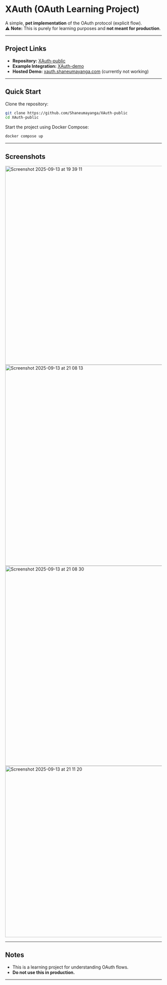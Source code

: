 # XAuth (OAuth Learning Project)

A simple, **pet implementation** of the OAuth protocol (explicit flow).  
⚠️ **Note:** This is purely for learning purposes and **not meant for production**.

---

## Project Links

- **Repository:** [XAuth-public](https://github.com/Shaneumayanga/XAuth-public)  
- **Example Integration:** [XAuth-demo](https://github.com/Shaneumayanga/XAuth-demo)  
- **Hosted Demo:** [xauth.shaneumayanga.com](http://xauth.shaneumayanga.com) (currently not working)

---

## Quick Start

Clone the repository:

```bash
git clone https://github.com/Shaneumayanga/XAuth-public
cd XAuth-public
```

Start the project using Docker Compose:

```bash
docker compose up
```

---

## Screenshots

 <img width="1437" height="637" alt="Screenshot 2025-09-13 at 19 39 11" src="https://github.com/user-attachments/assets/d58291b7-427d-4585-9242-856d490c8455" />

 <img width="1438" height="644" alt="Screenshot 2025-09-13 at 21 08 13" src="https://github.com/user-attachments/assets/1d2b059d-585d-44e5-bda1-c975b2ea33e4" />
 
 <img width="1438" height="641" alt="Screenshot 2025-09-13 at 21 08 30" src="https://github.com/user-attachments/assets/83a79d39-3815-4652-a058-a6556a1ea7a9" />

<img width="1388" height="549" alt="Screenshot 2025-09-13 at 21 11 20" src="https://github.com/user-attachments/assets/58c6973a-ea69-4bfb-9cd2-4bf351776852" />



---

## Notes

- This is a learning project for understanding OAuth flows.  
- **Do not use this in production.**  

---